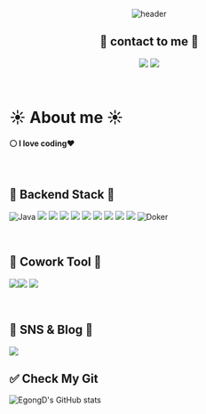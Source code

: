 <div align="center">

![header](https://capsule-render.vercel.app/api?type=waving&color=auto&height=300&section=header&text=Welcome%20EgongD%20Github&fontSize=70)
  
  </div>
  
  <h2 align="center">🫡 contact to me 🫡</h2>

<p align="center">
  <a href="(https://coding-gongdae.tistory.com)"><img src="https://img.shields.io/badge/Blog-A9CCF5?style=flat-square&logo=GitHub Sponsors&logoColor=white&link=https://coding-gongdae.tistory.com/"/></a>
  <a href="mailto:dlghtpdk@gmail.com"><img src="https://img.shields.io/badge/Gmail-DDA9F5?style=flat-square&logo=Gmail&logoColor=white&link=mailto:dlghtpdk@gmail.com"/></a></p>
  
</div>
  <br>

  
# ☀️ About me ☀️
#### ⚪️ I love coding❤️


<br>

## 🌟 **Backend Stack** 🌟
  
![Java](https://img.shields.io/badge/Java-FAB040?style=for-the-badge&logo=Java&logoColor=white)
<img src="https://img.shields.io/badge/Spring Boot-6DB33F?style=for-the-badge&logo=Spring Boot&logoColor=white">
<img src="https://img.shields.io/badge/Spring Security-6DB33F?style=for-the-badge&logo=Spring Security&logoColor=white">
<img src="https://img.shields.io/badge/Spring Data Jpa-6DB33F?style=for-the-badge&logo=Spring Data Jpa&logoColor=white">
<img src="https://img.shields.io/badge/JWT-000?style=for-the-badge&logo=JSON Web Tokens&logoColor=white">
<img src="https://img.shields.io/badge/Gradle-02303A?style=for-the-badge&logo=Gradle&logoColor=white">
<img src="https://img.shields.io/badge/Mysql-4479A1?style=for-the-badge&logo=Mysql&logoColor=white">
<img src="https://img.shields.io/badge/Oauth2-EB5424?style=for-the-badge&logo=Oauth2&logoColor=white">
<img src="https://img.shields.io/badge/Redis-DC382D?style=for-the-badge&logo=Redis&logoColor=white">
<img src="https://img.shields.io/badge/Amazon AWS-232F3E?style=for-the-badge&logo=AWS&logoColor=white">
![Doker](https://img.shields.io/badge/Doker-2496ED?style=for-the-badge&logo=Doker&logoColor=white)

</div>
  
  <br>
  
## 🌟 **Cowork Tool** 🌟
  
<img src="https://img.shields.io/badge/GitHub-181717?style=for-the-badge&logo=GitHub&logoColor=white"><img src="https://img.shields.io/badge/Notion-000000?style=for-the-badge&logo=Notion&logoColor=white">
<img src="https://img.shields.io/badge/Postman-FF6C37?style=for-the-badge&logo=Postman&logoColor=white">
<br>
  
</div>
  <br>
  
## 🌟 **SNS & Blog** 🌟
  <img src="https://img.shields.io/badge/Tistory-000000?style=for-the-badge&logo=Tistory&logoColor=white">
</div>
  
  <br>
  
## ✅ **Check My Git**

![EgongD's GitHub stats](https://github-readme-stats.vercel.app/api?username=EgongD&show_icons=true&theme=radical)
<div>
